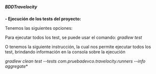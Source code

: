 ##### **BDDTravelocity**

**- Ejecución de los tests del proyecto:**

Tenemos las siguientes opciones:

Para ejecutar todos los test, se puede usar el comando: _gradlew test_

O tenemos la siguiente instrucción, la cual nos permite ejecutar todos los test, brindando información en la consola sobre la ejecución

**gradlew clean test --tests com.pruebadevco.travelocity.runners* --info aggregate**
